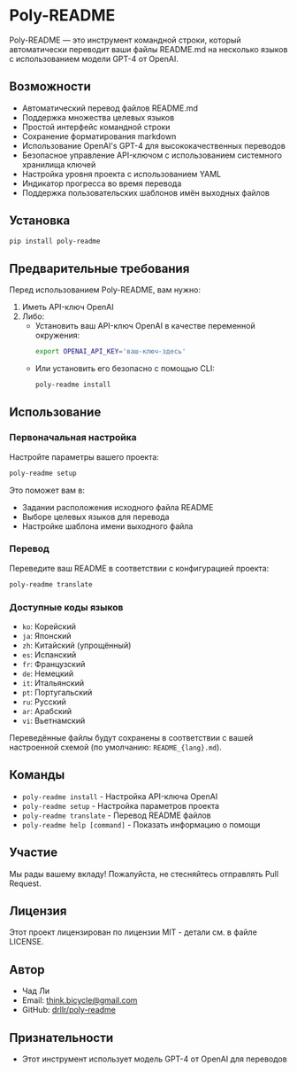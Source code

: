 # Poly-README

Poly-README — это инструмент командной строки, который автоматически переводит ваши файлы README.md на несколько языков с использованием модели GPT-4 от OpenAI.

## Возможности

- Автоматический перевод файлов README.md
- Поддержка множества целевых языков
- Простой интерфейс командной строки
- Сохранение форматирования markdown
- Использование OpenAI's GPT-4 для высококачественных переводов
- Безопасное управление API-ключом с использованием системного хранилища ключей
- Настройка уровня проекта с использованием YAML
- Индикатор прогресса во время перевода
- Поддержка пользовательских шаблонов имён выходных файлов

## Установка

```bash
pip install poly-readme
```

## Предварительные требования

Перед использованием Poly-README, вам нужно:

1. Иметь API-ключ OpenAI
2. Либо:
   - Установить ваш API-ключ OpenAI в качестве переменной окружения:
     ```bash
     export OPENAI_API_KEY='ваш-ключ-здесь'
     ```
   - Или установить его безопасно с помощью CLI:
     ```bash
     poly-readme install
     ```

## Использование

### Первоначальная настройка

Настройте параметры вашего проекта:

```bash
poly-readme setup
```

Это поможет вам в:

- Задании расположения исходного файла README
- Выборе целевых языков для перевода
- Настройке шаблона имени выходного файла

### Перевод

Переведите ваш README в соответствии с конфигурацией проекта:

```bash
poly-readme translate
```

### Доступные коды языков

- `ko`: Корейский
- `ja`: Японский
- `zh`: Китайский (упрощённый)
- `es`: Испанский
- `fr`: Французский
- `de`: Немецкий
- `it`: Итальянский
- `pt`: Португальский
- `ru`: Русский
- `ar`: Арабский
- `vi`: Вьетнамский

Переведённые файлы будут сохранены в соответствии с вашей настроенной схемой (по умолчанию: `README_{lang}.md`).

## Команды

- `poly-readme install` - Настройка API-ключа OpenAI
- `poly-readme setup` - Настройка параметров проекта
- `poly-readme translate` - Перевод README файлов
- `poly-readme help [command]` - Показать информацию о помощи

## Участие

Мы рады вашему вкладу! Пожалуйста, не стесняйтесь отправлять Pull Request.

## Лицензия

Этот проект лицензирован по лицензии MIT - детали см. в файле LICENSE.

## Автор

- Чад Ли
- Email: think.bicycle@gmail.com
- GitHub: [drllr/poly-readme](https://github.com/drllr/poly-readme)

## Признательности

- Этот инструмент использует модель GPT-4 от OpenAI для переводов